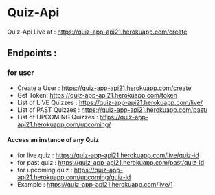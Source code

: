 # Quiz-Api
Quiz-Api
Live at : https://quiz-app-api21.herokuapp.com/create
## Endpoints : 
### for user
- Create a User : https://quiz-app-api21.herokuapp.com/create <br>
- Get Token: https://quiz-app-api21.herokuapp.com/token
- List of LIVE Quizzes : https://quiz-app-api21.herokuapp.com/live/ <br>
- List of PAST Quizzes : https://quiz-app-api21.herokuapp.com/past/
- List of UPCOMING Quizzes : https://quiz-app-api21.herokuapp.com/upcoming/
#### Access an instance of any Quiz <br>
- for live quiz : https://quiz-app-api21.herokuapp.com/live/quiz-id
- for past quiz : https://quiz-app-api21.herokuapp.com/past/quiz-id
- for upcoming quiz : https://quiz-app-api21.herokuapp.com/upcoming/quiz-id
- Example : https://quiz-app-api21.herokuapp.com/live/1 

